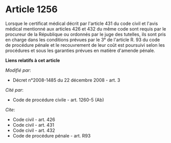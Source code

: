 # Article 1256

Lorsque le certificat médical décrit par l'article 431 du code civil et l'avis médical mentionné aux articles 426 et 432 du
même code sont requis par le procureur de la République ou ordonnés par le juge des tutelles, ils sont pris en charge dans
les conditions prévues par le 3° de l'article R. 93 du code de procédure pénale et le recouvrement de leur coût est poursuivi
selon les procédures et sous les garanties prévues en matière d'amende pénale.

**Liens relatifs à cet article**

_Modifié par_:

  - Décret n°2008-1485 du 22 décembre 2008 - art. 3

_Cité par_:

  - Code de procédure civile - art. 1260-5 (Ab)

_Cite_:

  - Code civil - art. 426
  - Code civil - art. 431
  - Code civil - art. 432
  - Code de procédure pénale - art. R93
